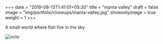 +++
date = "2019-08-13T1:41:01+05:30"
title = "manta valley"
draft = false
image = "img/portfolio/closeups/manta-valley.jpg"
showonlyimage = true
weight = 1
+++

A small world where fish live in the sky

![octo](/img/portfolio/manta-valley.jpg)
